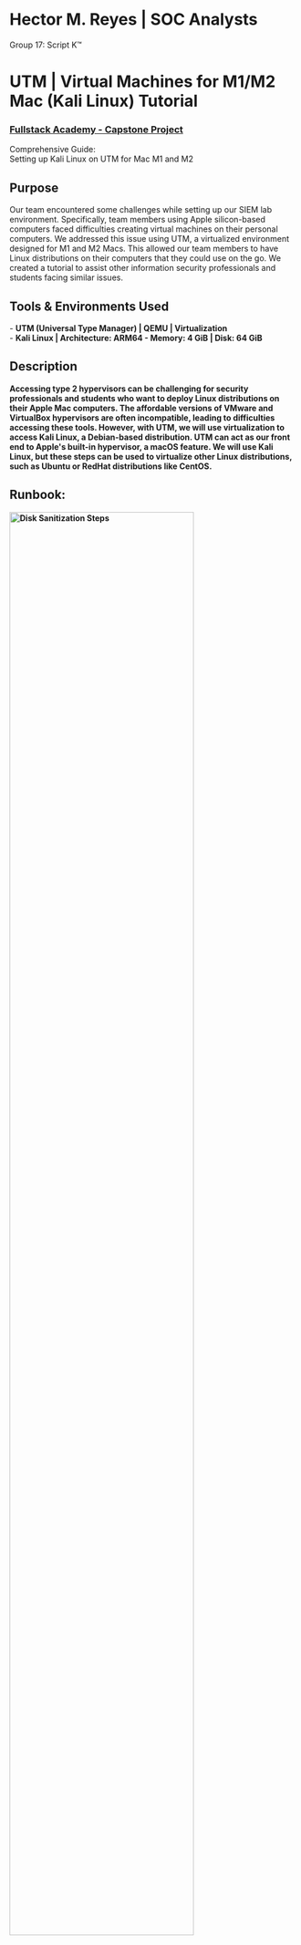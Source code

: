 
<h1>Hector M. Reyes  | SOC Analysts </h1>
</h1> Group 17: Script K™</h1>
<h1> UTM | Virtual Machines for M1/M2 Mac (Kali Linux) Tutorial </h1>

 ### [Fullstack Academy - Capstone Project](https://docs.google.com/document/d/1mizcEhlYScNc8-_g/edit)
Comprehensive Guide: <br />
Setting up Kali Linux on UTM for Mac M1 and M2
<br />

<h2>Purpose</h2> 
Our team encountered some challenges while setting up our SIEM lab environment. Specifically, team members using Apple silicon-based computers faced difficulties creating virtual machines on their personal computers. We addressed this issue using UTM, a virtualized environment designed for M1 and M2 Macs. This allowed our team members to have Linux distributions on their computers that they could use on the go. We created a tutorial to assist other information security professionals and students facing similar issues.

 
<h2>Tools & Environments Used </h2>
- <b> UTM (Universal Type Manager) | QEMU | Virtualization
</b>  <br />
- <b> Kali Linux | Architecture: ARM64
- <b> Memory: 4 GiB | Disk: 64 GiB </b>

<h2> Description </h2> 
Accessing type 2 hypervisors can be challenging for security professionals and students who want to deploy Linux distributions on their Apple Mac computers. The affordable versions of VMware and VirtualBox hypervisors are often incompatible, leading to difficulties accessing these tools. However, with UTM, we will use virtualization to access Kali Linux, a Debian-based distribution. UTM can act as our front end to Apple's built-in hypervisor, a macOS feature. We will use Kali Linux, but these steps can be used to virtualize other Linux distributions, such as Ubuntu or RedHat distributions like CentOS.

<h2>Runbook:</h2>

<img src="https://i.imgur.com/8Wic9mu.png" height="80%" width="80%" alt="Disk Sanitization Steps"/> <br />
 
<img src="https://i.imgur.com/ap10O7K.png" height="80%" width="80%" alt="Disk Sanitization Steps"/>  <br />

<br />
 
<img src="https://i.imgur.com/gfOvXDn.png" height="80%" width="80%" alt="Disk Sanitization Steps"/>

<br />  <br />

<h3> What is Kali Linux? <h3>
Kali Linux is a free and open-source Debian-based Linux distribution. It comes with a comprehensive set of pre-installed tools and utilities specifically designed to perform various cybersecurity testing such as penetration testing, digital forensics, and security audits. 
<br /> <br />

<img src="https://i.imgur.com/pGFHB6D.png" height="80%" width="80%" alt="Disk Sanitization Steps"/> <br />

1. Penetration Testing Tools: <br />
Kali Linux includes many penetration testing tools for assessing the security of networks, systems, and applications. These tools range from network scanners and vulnerability assessment frameworks to exploitation tools and password crackers. 

2. Digital Forensics Utilities: <br />
Kali Linux provides robust digital forensics capabilities, allowing users to conduct investigations, analyze digital evidence, and recover data from various storage media. It includes tools for disk imaging, file carving, memory analysis, and forensic analysis of network traffic.

3. Security Assessment Frameworks: <br />
Kali Linux incorporates popular security assessment frameworks such as Metasploit and Burp Suite, which enable professionals to identify vulnerabilities, exploit security flaws, and simulate real-world cyber attacks. These frameworks streamline the process of security testing and help organizations improve defenses.

4. Wireless Network Testing: <br />
Kali Linux offers specialized wireless network testing and exploitation tools. Users can perform wireless network reconnaissance, capture and analyze network traffic, and assess the security of Wi-Fi networks using tools like Aircrack-ng and Wireshark.

5. Web Application Security: <br />
Kali Linux includes tools for testing the security of web applications, APIs, and web servers. It provides scanners for identifying common web vulnerabilities such as SQL injection, cross-site scripting (XSS), command injection, and web application fuzzing and exploitation tools. 

6. Exploitation Frameworks:  <br />
Kali Linux features comprehensive exploitation frameworks like Metasploit, allowing users to develop and execute custom exploits against vulnerable systems and applications. These frameworks facilitate the discovery and exploitation of security weaknesses in target environments.

<img src="https://i.imgur.com/ZaJJJ4n.png" height="80%" width="80%" alt="Disk Sanitization Steps"/>

<br />   <br />

Pre-installed Tools: <br />
Some pre-installed tools and utilities available in Kali Linux include: 
- <b> Nmap: Network scanner and reconnaissance tool. 
- <b> Wireshark: Network protocol analyzer. 
- <b> John the Ripper: Password cracking tool. 
- <b> Burp Suite: Web application security testing framework. 
- <b> Metasploit Framework: Exploitation framework for developing and executing exploits.
- <b> Aircrack-ng: Wireless network assessment tool. 
- <b> Volatility: Memory forensics framework. 
- <b> Hydra: Password brute-forcing tool. 
- <b> Nikto: Web server vulnerability scanner.  <br />

<img src="https://i.imgur.com/kAqGa69.png" height="80%" width="80%" alt="Disk Sanitization Steps"/>

<br />  <br />

Usage and Community:  <br />
Kali Linux is widely used by cybersecurity professionals, penetration testers, ethical hackers, and security enthusiasts worldwide. Its extensive documentation, community forums, and online resources make it accessible to users of all skill levels. The active community of contributors and developers ensures regular updates, bug fixes, and improvements to the distribution, keeping it at the forefront of cybersecurity testing and research. 

<br />  <br />

</h3> Summary </h3> <br />
Kali Linux is a versatile and powerful platform for conducting cybersecurity assessments, digital forensics investigations, and security research. Its comprehensive set of pre-installed tools, user-friendly interface, and active community support make it an indispensable resource for professionals and enthusiasts in information security. 

<br />  <br />

<img src="https://i.imgur.com/azTPDJR.png" height="80%" width="80%" alt="Disk Sanitization Steps"/>

<h2>What is UTM?</h2> 
UTM (Universal Type Manager):  <br />
UTM (Universal Type Manager) is a virtualization platform designed explicitly for macOS, developed by Felix Schwarz. It enables users to run virtual machines (VMs) on their Mac computers, allowing them to use multiple operating systems simultaneously without additional hardware. UTM offers a user-friendly interface and robust functionality, making it an ideal choice for users seeking to leverage virtualization for various purposes, including software testing, development, education, and more. 

<br />  <br />

Key Features: <br />
1. Versatile Virtualization: <br />
UTM supports various guest operating systems, including Windows, Linux, macOS, and BSD distributions. Users can create and manage multiple virtual machines with different configurations to suit their needs.

2. Performance Optimization: <br />
UTM utilizes QEMU (Quick Emulator) as its virtualization backend, providing efficient performance and compatibility with various hardware platforms, including Apple Silicon (ARM64) chips found in Mac M1 and M2 computers. 

3. User-Friendly Interface: <br />
UTM offers an intuitive graphical user interface (GUI) that simplifies creating, configuring, and managing virtual machines. Users can easily customize VM settings, allocate resources, and install guest operating systems with minimal effort. 

4. Hardware Acceleration: <br />
UTM supports hardware acceleration features like OpenGL acceleration to enhance virtualized environments' performance and graphical capabilities. This ensures smooth operation and optimal user experience, particularly when running resource-intensive applications and graphical workloads. 

5. Integration with macOS: <br />
UTM seamlessly integrates with macOS, allowing users to leverage native system features and resources within virtualized environments. This includes support for peripherals, file sharing, networking, and other macOS functionalities, enhancing the interoperability and usability of virtual machines on Mac computers. 

6. Open-Source Foundation: <br />
UTM is built upon open-source technologies, with its source code available on GitHub for community contribution and collaboration. This open development model fosters innovation, transparency, and continuous improvement, ensuring that UTM remains a reliable and cutting-edge virtualization solution for macOS users.

<br /> <br />

</h3> Usage and Applications: </h3> <br />
UTM is utilized by a diverse user base, including software developers, system administrators, educators, and hobbyists, for various purposes: <br />
- <b> Software Development and Testing: UTM enables developers to create isolated development environments, test software compatibility across different operating systems, and evaluate application performance under various configurations.<br /> 
- <b> Education and Training: UTM is a valuable tool for educational institutions and training providers, allowing students to explore different operating systems, practice system administration tasks, and learn about virtualization concepts hands-on. <br />
- <b> System Administration and Maintenance: System administrators use UTM to simulate network environments, troubleshoot system issues, and perform maintenance tasks without affecting their primary macOS environment. 
Security Research and Testing: UTM supports the creation of virtualized security testing environments, facilitating the evaluation of cybersecurity tools, techniques, and procedures in a controlled and isolated environment.<br />

<br />  <br />

</h3> Summary </h3> <br />
UTM is a versatile and powerful virtualization platform for macOS, offering various features and capabilities to meet users' needs across various industries and disciplines. Its intuitive interface, robust performance, and integration with macOS make it an indispensable tool for running virtual machines on Mac computers and exploring different operating systems and software environments. 

<br />  <br />

<h2> Why does Kali and UTM work so well? </h2> <br />
Key Features: <br />
1. ARM64 Compatibility: <br />
Kali Linux provides official builds optimized explicitly for the ARM64 architecture used in Apple's M1 and M2 chips. This compatibility ensures that Kali Linux can run smoothly on Mac computers equipped with these processors when virtualized using UTM. 

2. QEMU Virtualization Backend: <br />
UTM utilizes QEMU (Quick Emulator) as its virtualization backend, which is a versatile and powerful emulator that supports a wide range of hardware platforms and architectures, including ARM64. This allows UTM to emulate the ARM64 architecture required to run Kali Linux on Mac M1 and M2 systems. 

3. Hardware Acceleration Support: <br />
UTM supports hardware acceleration features, such as OpenGL acceleration, which can enhance virtualized environments' performance and graphical capabilities. This ensures that Kali Linux, running within a UTM virtual machine, can leverage hardware acceleration for responsiveness and visual fidelity.  

4. Integration with macOS: <br />
UTM seamlessly integrates with macOS, providing native support for peripherals, file sharing, networking, and other macOS functionalities within virtualized environments. This integration ensures smooth interoperability between Kali Linux and macOS, allowing users to access and utilize macOS resources seamlessly while running Kali Linux in a virtual machine. 

5. Ease of Use: <br />
UTM offers an intuitive user interface that simplifies creating, configuring, and managing virtual machines. Users can easily set up a Kali Linux virtual machine within UTM without complex configurations or technical expertise, making it accessible to users of all skill levels. 

6. Community Support: <br />
Kali Linux and UTM benefit from an active and vibrant community of users, developers, and contributors who provide support, feedback, and resources. This collaborative ecosystem ensures that users can find assistance, troubleshooting tips, and guidance when running Kali Linux on UTM, enhancing the virtualization setup's overall user experience and reliability. 

<br />  <br />

</h3>Summary </h3> <br />
Kali Linux works well with UTM due to its ARM64 compatibility, hardware acceleration support, macOS integration, ease of use, and strong community support. Together, these factors contribute to a seamless and reliable experience for users seeking to run Kali Linux on Mac M1 and M2 systems using UTM as the virtualization platform. 

<br /> <br />

<img src="https://i.imgur.com/6ZvyGJm.png" height="80%" width="80%" alt="Disk Sanitization Steps"/>

<h2> How to install and use Kali Linux and UTM: </h2> <br />
1. Download UTM and Kali Linux: <br />
Navigate to the UTM Website: <br />
Open your web browser and go to https://mac.getutm.app to access the UTM website. 

Download UTM:  <br />
On the UTM website, locate the download button and click on it to initiate the download process. 

Install UTM:  <br />
Navigate to your "Downloads" folder once the download is complete.
Locate the downloaded UTM file (usually in .dmg format) and double-click to open it.
Drag the UTM icon to your "Applications" folder to install UTM on your Mac. 

Download Kali Linux: <br />
Visit the Kali Linux website at https://www.kali.org/get-kali/#kali-platforms. 

Find the image: <br />
Click the download icon and select the latest Kali Linux version compatible with Apple Silicon (ARM64).

<br />  <br />

2. Verify Kali Linux Download: <br />
Navigate to your "Downloads" folder once the download is complete. 
Verify that the downloaded Kali Linux file is intact and complete.

<br />  <br />

3. Creating a Virtual Machine in UTM: <br />
Open the UTM application from your "Applications" folder. 

Create a New Virtual Machine: <br />
Create a New Virtual Machine: In UTM, select"Create a New Virtual Machine" to begin the setup process. Create a New Virtual Machine

Select Virtualize Option: <br />
Choose the "Virtualize" option and select"Linux" as the operating system for the virtual machine. 

Choose the Kali Linux ISO: <br />
Opt not to use Apple Virtualization and proceed with QEMU. 
Browse and select the Kali Linux ISO image downloaded earlier. 

Specify RAM Allocation: <br />
Specify the desired amount of RAM allocation for the virtual machine (e.g., 6GB) for optimal performance. 
Enable hardware OpenGL acceleration for smooth graphical performance. 

Allocate Storage Space: <br />
Allocate default storage space (e.g., 64GB) for the virtual machine's storage. 

<br />  <br />

4. Virtual Machine Configuration: <br />
Rename Virtual Machine:  <br />
Rename the virtual machine to a descriptive name (e.g.," Kali Linux") for easy identification.

Add Serial Device: <br />
Navigate to the "Settings" tab and add a new serial device in the devices section. 

Grant Disk Access: <br />
Ensure that UTM has full disk access by granting permissions in your Mac's system settings under "Privacy and Security." 

Reboot UTM: <br />
If necessary, reboot UTM to apply the changes made to disk access permissions. 

<br />  <br />

5. Installation of Kali Linux: <br />
Initiate Installation Process: 
Reopen UTM and initiate the installation process by selecting the start I

Follow On-Screen Prompts: <br />
Follow the on-screen prompts to select the Kali Linux system's language, location, keyboard configuration, hostname, domain, username, and password. 

Guided Partitioning: <br />
Select the timezone and proceed with guided partitioning (use the entire disk) for the installation.

Software Selection: <br />
Choose software selection options based on your requirements. 

Wait for Installation: <br />
Wait for the installation process to complete

<br />  <br />

6. Post-Installation Configuration: <br />
Reboot UTM: <br />
Upon receiving the "Finish the Installation" prompt, continue and reboot UTM to apply the changes. 

Clear CD/DVD Option: <br />
Re-launch UTM and clear the CD/DVD option in the settings. 

Start your Virtual Machine: <br />
Start the virtual machine and select the Kali Linux option. 

<br />  <br />

7. Terminal Setup and Update: Open Terminal: <br />
Open Terminal: <br />
Open the terminal within Kali Linux.

Execute Commands: <br />
Execute the following commands to install necessary packages, update repositories, and upgrade existing software within the virtual machine.

<br />  <br />

<img src="https://i.imgur.com/WSK2lK0.png" height="80%" width="80%" alt="Disk Sanitization Steps"/>

</h2>Conclusion </h2> <br />
This detailed run book provides step-by-step instructions for setting up Kali Linux on UTM for Mac M1 and M2 computers, ensuring a smooth and successful installation process. The same steps can be taken to install other operating systems.\

<br /> <br />

<img src="https://i.imgur.com/vyvufdZ.png" height="80%" width="80%" alt="Disk Sanitization Steps"/>

<br />

<img src="https://i.imgur.com/AggZzny.png" height="80%" width="80%" alt="Disk Sanitization Steps"/>










